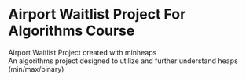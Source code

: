 # Airport Waitlist Project For Algorithms Course 

Airport Waitlist Project created with minheaps </br>
An algorithms project designed to utilize and further understand heaps (min/max/binary) </br>
